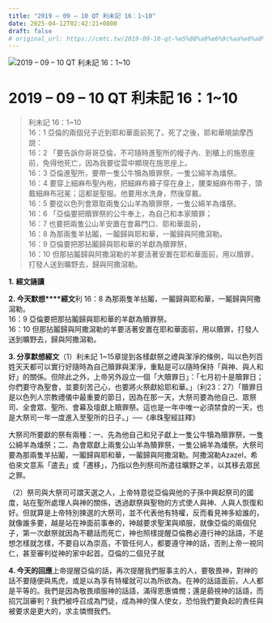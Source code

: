 ```yaml
---
title: "2019 – 09 – 10 QT 利未記 16：1~10"
date: 2025-04-12T02:42:21+0800
draft: false
# original_url: https://cmtc.tw/2019-09-10-qt-%e5%88%a9%e6%9c%aa%e8%a8%98-16%ef%bc%9a110
---
```


![2019 – 09 – 10 QT 利未記 16：1\~10](/images/qt.jpg   "2019 – 09 – 10 QT 利未記 16：1\~10")

# 2019 – 09 – 10 QT 利未記 16：1\~10

> 利未記 16：1\~10  
> 16：1 亞倫的兩個兒子近到耶和華面前死了。死了之後，耶和華曉諭摩西說：  
> 16：2 「要告訴你哥哥亞倫，不可隨時進聖所的幔子內、到櫃上的施恩座前，免得他死亡，因為我要從雲中顯現在施恩座上。  
> 16：3 亞倫進聖所，要帶一隻公牛犢為贖罪祭，一隻公綿羊為燔祭。  
> 16：4 要穿上細麻布聖內袍，把細麻布褲子穿在身上，腰束細麻布帶子，頭戴細麻布冠冕；這都是聖服。他要用水洗身，然後穿戴。  
> 16：5 要從以色列會眾取兩隻公山羊為贖罪祭，一隻公綿羊為燔祭。  
> 16：6 「亞倫要把贖罪祭的公牛奉上，為自己和本家贖罪；  
> 16：7 也要把兩隻公山羊安置在會幕門口、耶和華面前，  
> 16：8 為那兩隻羊拈鬮，一鬮歸與耶和華，一鬮歸與阿撒瀉勒。  
> 16：9 亞倫要把那拈鬮歸與耶和華的羊獻為贖罪祭，  
> 16：10 但那拈鬮歸與阿撒瀉勒的羊要活著安置在耶和華面前，用以贖罪，打發人送到曠野去，歸與阿撒瀉勒。

**1.** **經文誦讀**

**2. 今天默想****經文**利 16：8 為那兩隻羊拈鬮，一鬮歸與耶和華，一鬮歸與阿撒瀉勒。  
16：9 亞倫要把那拈鬮歸與耶和華的羊獻為贖罪祭。  
16：10 但那拈鬮歸與阿撒瀉勒的羊要活著安置在耶和華面前，用以贖罪，打發人送到曠野去，歸與阿撒瀉勒。

**3. 分享默想經文**（1）利未記 1\~15章提到各樣獻祭之禮與潔淨的條例，叫以色列百姓天天都可以實行好隨時為自己贖罪與潔淨，重點是可以隨時保持「與神、與人和好」的關係。但除此之外，上帝另外設立一個「大贖罪日」：「七月初十是贖罪日；你們要守為聖會，並要刻苦己心，也要將火祭獻給耶和華。」（利23：27）「贖罪日是以色列人宗教禮儀中最重要的節日，因為在那一天，大祭司要為他自己、眾祭司、全會眾、聖所、會幕及壇獻上贖罪祭。這也是一年中唯一必須禁食的一天，也是大祭司一年一度進入至聖所的日子。」──《串珠聖經註釋》

大祭司所要獻的祭有兩種：一、先為他自己和兒子獻上一隻公牛犢為贖罪祭，一隻公綿羊為燔祭；二、為會眾獻上兩隻公山羊為贖罪祭，一隻公綿羊為燔祭。大祭司要為那兩隻羊拈鬮，一鬮歸與耶和華，一鬮歸與阿撒瀉勒。阿撒瀉勒Azazel，希伯來文意系「遣去」或「遷移」，乃指以色列祭司所遣往曠野之羊，以其移去眾民之罪。

（2）祭司與大祭司可謂天選之人，上帝特意從亞倫與他的子孫中興起祭司的國度，站在聖所處理人與神的關係，透過獻祭與聖物的方式使人與神、人與人恢復和好。但就算是上帝特別揀選的大祭司，並不代表他有特權，反而看見神多給誰的，就像誰多要，越是站在神面前事奉的，神越要求聖潔與順服，就像亞倫的兩個兒子，第一次獻祭就因為不聽話而死亡，神也照樣提醒亞倫務必遵行神的話語，不是想怎樣就怎樣，不要自以為崇高，不管任何人，都要遵守神的話，否則上帝一視同仁，甚至審判從神的家中起首。亞倫的二個兒子就

**4. 今天的回應**上帝提醒亞倫的話，再次提醒我們服事主的人，要敬畏神，對神的話不要隨便與馬虎，或是以為享有特權就可以為所欲為。在神的話語面前，人人都是平等的。我們是因為敬畏順服神的話語，滿得恩惠憐憫；還是藐視神的話語，而招咒詛審判？我們被呼召成為門徒，成為神的僕人使女，恐怕我們要負起的責任與被要求是更大的，求主憐憫我們。